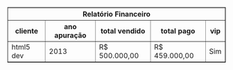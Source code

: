 <!DOCTYPE html>
<html lang="pt-br">
<head>
    <meta charset="UTF-8">
    <title>aula6</title>
</head>
<body>
    <table border="1px">
        <thead>
            <th colspan="5">Relatório Financeiro</th>
        </thead>
        <thead>
            <th>cliente</th>
            <th>ano apuração</th>
            <th>total vendido</th>
            <th>total pago</th>
            <th>vip</th>
        </thead>
        <tbody>
            <tr>
                <td>html5 dev</td>
                <td>2013</td>
                <td>R$ 500.000,00</td>
                <td>R$ 459.000,00</td>
                <td>Sim</td>
            </tr>
        </tbody>
    </table>
</body>
</html>
